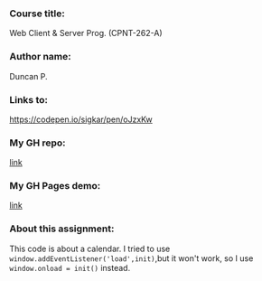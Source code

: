 ### Course title: 
Web Client & Server Prog. (CPNT-262-A)
### Author name: 
Duncan P.
### Links to: 
https://codepen.io/sigkar/pen/oJzxKw
### My GH repo:
[link](#)
### My GH Pages demo:
[link](#)

### About this assignment:
This code is about a calendar. I tried to use `window.addEventListener('load',init)`,but it won't work, so I use `window.onload = init()` instead.

